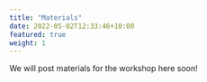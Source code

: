 ```yaml
---
title: "Materials"
date: 2022-05-02T12:33:46+10:00
featured: true
weight: 1
---
```


We will post materials for the workshop here soon!

